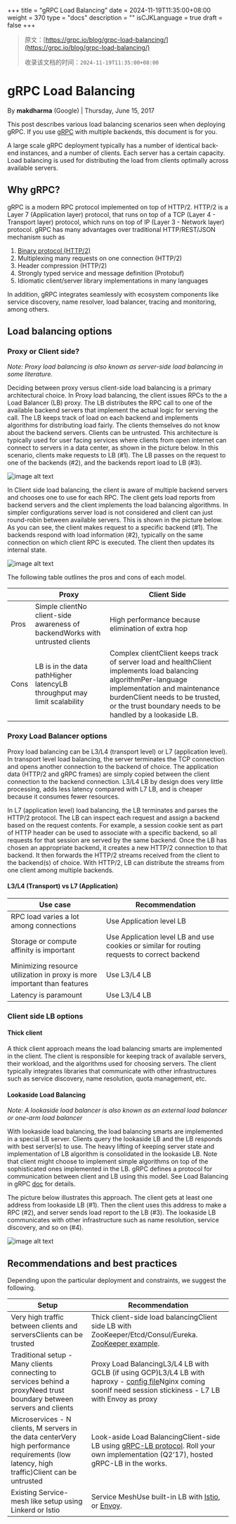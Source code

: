 +++
title = "gRPC Load Balancing"
date = 2024-11-19T11:35:00+08:00
weight = 370
type = "docs"
description = ""
isCJKLanguage = true
draft = false
+++

> 原文：[https://grpc.io/blog/grpc-load-balancing/](https://grpc.io/blog/grpc-load-balancing/)
>
> 收录该文档的时间：`2024-11-19T11:35:00+08:00`

# gRPC Load Balancing

By **makdharma** (Google) | Thursday, June 15, 2017



This post describes various load balancing scenarios seen when deploying gRPC. If you use [gRPC](https://grpc.io/) with multiple backends, this document is for you.

A large scale gRPC deployment typically has a number of identical back-end instances, and a number of clients. Each server has a certain capacity. Load balancing is used for distributing the load from clients optimally across available servers.

## Why gRPC?

gRPC is a modern RPC protocol implemented on top of HTTP/2. HTTP/2 is a Layer 7 (Application layer) protocol, that runs on top of a TCP (Layer 4 - Transport layer) protocol, which runs on top of IP (Layer 3 - Network layer) protocol. gRPC has many advantages over traditional HTTP/REST/JSON mechanism such as

1. [Binary protocol (HTTP/2)](https://http2.github.io/faq/#why-is-http2-binary)
2. Multiplexing many requests on one connection (HTTP/2)
3. Header compression (HTTP/2)
4. Strongly typed service and message definition (Protobuf)
5. Idiomatic client/server library implementations in many languages

In addition, gRPC integrates seamlessly with ecosystem components like service discovery, name resolver, load balancer, tracing and monitoring, among others.

## Load balancing options

### Proxy or Client side?

*Note: Proxy load balancing is also known as server-side load balancing in some literature.*

Deciding between proxy versus client-side load balancing is a primary architectural choice. In Proxy load balancing, the client issues RPCs to the a Load Balancer (LB) proxy. The LB distributes the RPC call to one of the available backend servers that implement the actual logic for serving the call. The LB keeps track of load on each backend and implements algorithms for distributing load fairly. The clients themselves do not know about the backend servers. Clients can be untrusted. This architecture is typically used for user facing services where clients from open internet can connect to servers in a data center, as shown in the picture below. In this scenario, clients make requests to LB (#1). The LB passes on the request to one of the backends (#2), and the backends report load to LB (#3).



![image alt text](gRPCLoadBalancing_img/image_0.png)



In Client side load balancing, the client is aware of multiple backend servers and chooses one to use for each RPC. The client gets load reports from backend servers and the client implements the load balancing algorithms. In simpler configurations server load is not considered and client can just round-robin between available servers. This is shown in the picture below. As you can see, the client makes request to a specific backend (#1). The backends respond with load information (#2), typically on the same connection on which client RPC is executed. The client then updates its internal state.



![image alt text](gRPCLoadBalancing_img/image_1.png)



The following table outlines the pros and cons of each model.

|      | Proxy                                                        | Client Side                                                  |
| ---- | ------------------------------------------------------------ | ------------------------------------------------------------ |
| Pros | Simple clientNo client-side awareness of backendWorks with untrusted clients | High performance because elimination of extra hop            |
| Cons | LB is in the data pathHigher latencyLB throughput may limit scalability | Complex clientClient keeps track of server load and healthClient implements load balancing algorithmPer-language implementation and maintenance burdenClient needs to be trusted, or the trust boundary needs to be handled by a lookaside LB. |

### Proxy Load Balancer options

Proxy load balancing can be L3/L4 (transport level) or L7 (application level). In transport level load balancing, the server terminates the TCP connection and opens another connection to the backend of choice. The application data (HTTP/2 and gRPC frames) are simply copied between the client connection to the backend connection. L3/L4 LB by design does very little processing, adds less latency compared with L7 LB, and is cheaper because it consumes fewer resources.

In L7 (application level) load balancing, the LB terminates and parses the HTTP/2 protocol. The LB can inspect each request and assign a backend based on the request contents. For example, a session cookie sent as part of HTTP header can be used to associate with a specific backend, so all requests for that session are served by the same backend. Once the LB has chosen an appropriate backend, it creates a new HTTP/2 connection to that backend. It then forwards the HTTP/2 streams received from the client to the backend(s) of choice. With HTTP/2, LB can distribute the streams from one client among multiple backends.

#### L3/L4 (Transport) vs L7 (Application)

| Use case                                                     | Recommendation                                               |
| ------------------------------------------------------------ | ------------------------------------------------------------ |
| RPC load varies a lot among connections                      | Use Application level LB                                     |
| Storage or compute affinity is important                     | Use Application level LB and use cookies or similar for routing requests to correct backend |
| Minimizing resource utilization in proxy is more important than features | Use L3/L4 LB                                                 |
| Latency is paramount                                         | Use L3/L4 LB                                                 |

### Client side LB options

#### Thick client

A thick client approach means the load balancing smarts are implemented in the client. The client is responsible for keeping track of available servers, their workload, and the algorithms used for choosing servers. The client typically integrates libraries that communicate with other infrastructures such as service discovery, name resolution, quota management, etc.

#### Lookaside Load Balancing

*Note: A lookaside load balancer is also known as an external load balancer or one-arm load balancer*

With lookaside load balancing, the load balancing smarts are implemented in a special LB server. Clients query the lookaside LB and the LB responds with best server(s) to use. The heavy lifting of keeping server state and implementation of LB algorithm is consolidated in the lookaside LB. Note that client might choose to implement simple algorithms on top of the sophisticated ones implemented in the LB. gRPC defines a protocol for communication between client and LB using this model. See Load Balancing in gRPC [doc](https://github.com/grpc/grpc/blob/master/doc/load-balancing.md) for details.

The picture below illustrates this approach. The client gets at least one address from lookaside LB (#1). Then the client uses this address to make a RPC (#2), and server sends load report to the LB (#3). The lookaside LB communicates with other infrastructure such as name resolution, service discovery, and so on (#4).



![image alt text](gRPCLoadBalancing_img/image_2.png)



## Recommendations and best practices

Depending upon the particular deployment and constraints, we suggest the following.

| Setup                                                        | Recommendation                                               |
| ------------------------------------------------------------ | ------------------------------------------------------------ |
| Very high traffic between clients and serversClients can be trusted | Thick client-side load balancingClient side LB with ZooKeeper/Etcd/Consul/Eureka. [ZooKeeper example](https://github.com/makdharma/grpc-zookeeper-lb). |
| Traditional setup - Many clients connecting to services behind a proxyNeed trust boundary between servers and clients | Proxy Load BalancingL3/L4 LB with GCLB (if using GCP)L3/L4 LB with haproxy - [config file](https://gist.github.com/thpham/114d20de8472b2cef966)Nginx coming soonIf need session stickiness - L7 LB with Envoy as proxy |
| Microservices - N clients, M servers in the data centerVery high performance requirements (low latency, high traffic)Client can be untrusted | Look-aside Load BalancingClient-side LB using [gRPC-LB protocol](https://github.com/grpc/grpc/blob/master/doc/load-balancing.md). Roll your own implementation (Q2’17), hosted gRPC-LB in the works. |
| Existing Service-mesh like setup using Linkerd or Istio      | Service MeshUse built-in LB with [Istio](https://istio.io/), or [Envoy](https://github.com/lyft/envoy). |
